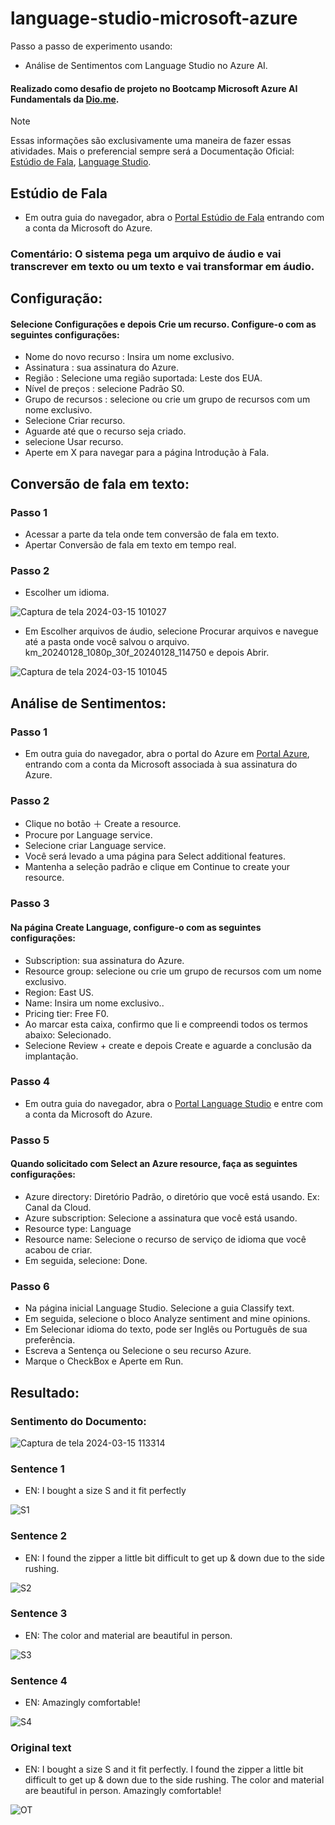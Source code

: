 # language-studio-microsoft-azure

Passo a passo de experimento usando:
  - Análise de Sentimentos com Language Studio no Azure AI.
    
 #### Realizado como desafio de projeto no Bootcamp Microsoft Azure AI Fundamentals da [Dio.me](https://www.dio.me/).

> [!NOTE]
> Essas informações são exclusivamente uma maneira de fazer essas atividades.
>  Mais o preferencial sempre será a Documentação Oficial: [Estúdio de Fala](https://microsoftlearning.github.io/mslearn-ai-fundamentals/Instructions/Labs/09-speech.html),
 [Language Studio](https://aka.ms/ai900-text-analysis).

## Estúdio de Fala
- Em outra guia do navegador, abra o [Portal Estúdio de Fala](https://speech.microsoft.com/portal) entrando com a conta da Microsoft do Azure.
  
### Comentário: O sistema pega um arquivo de áudio e vai transcrever em texto ou um texto e vai transformar em áudio.

## Configuração:
#### Selecione Configurações e depois Crie um recurso. Configure-o com as seguintes configurações:
- Nome do novo recurso : Insira um nome exclusivo.
- Assinatura : sua assinatura do Azure.
- Região : Selecione uma região suportada: Leste dos EUA.
- Nível de preços : selecione Padrão S0.
- Grupo de recursos : selecione ou crie um grupo de recursos com um nome exclusivo.
- Selecione Criar recurso.
- Aguarde até que o recurso seja criado.
- selecione Usar recurso.
- Aperte em X para navegar para a página Introdução à Fala.

## Conversão de fala em texto: 
### Passo 1
- Acessar a parte da tela onde tem conversão de fala em texto.
- Apertar Conversão de fala em texto em tempo real.

### Passo 2
- Escolher um idioma.
  
![Captura de tela 2024-03-15 101027](https://github.com/DalilaDeveloperMobile/dio-practice-microsoft-azure-ai-fundamentals/assets/29806802/f9cf00a6-94ac-4811-b4d8-f891b4c1dfb6)
  
- Em Escolher arquivos de áudio, selecione Procurar arquivos e navegue até a pasta onde você salvou o arquivo. km_20240128_1080p_30f_20240128_114750 e depois Abrir.
  
![Captura de tela 2024-03-15 101045](https://github.com/DalilaDeveloperMobile/dio-practice-microsoft-azure-ai-fundamentals/assets/29806802/2ffca9a7-6d34-4388-925b-806ac491daad)

## Análise de Sentimentos:
### Passo 1
- Em outra guia do navegador, abra o portal do Azure em [Portal Azure](https://portal.azure.com), entrando com a conta da Microsoft associada à sua assinatura do Azure.

### Passo 2
- Clique no botão ＋ Create a resource.
- Procure por Language service.
- Selecione criar Language service.
- Você será levado a uma página para Select additional features.
- Mantenha a seleção padrão e clique em Continue to create your resource.

### Passo 3
#### Na página Create Language, configure-o com as seguintes configurações:
- Subscription: sua assinatura do Azure.
- Resource group: selecione ou crie um grupo de recursos com um nome exclusivo.
- Region: East US.
- Name: Insira um nome exclusivo..
- Pricing tier: Free F0.
- Ao marcar esta caixa, confirmo que li e compreendi todos os termos abaixo: Selecionado.
- Selecione Review + create e depois Create e aguarde a conclusão da implantação.

### Passo 4
- Em outra guia do navegador, abra o [Portal Language Studio](https://language.cognitive.azure.com) e entre com a conta da Microsoft do Azure.

### Passo 5
#### Quando solicitado com Select an Azure resource, faça as seguintes configurações:
- Azure directory: Diretório Padrão, o diretório que você está usando. Ex: Canal da Cloud.
- Azure subscription: Selecione a assinatura que você está usando.
- Resource type: Language
- Resource name: Selecione o recurso de serviço de idioma que você acabou de criar.
- Em seguida, selecione: Done.

### Passo 6
- Na página inicial Language Studio. Selecione a guia Classify text.
- Em seguida, selecione o bloco Analyze sentiment and mine opinions.
- Em Selecionar idioma do texto, pode ser Inglês ou Português de sua preferência.
- Escreva a Sentença ou Selecione o seu recurso Azure.
- Marque o CheckBox e Aperte em Run.

## Resultado:
### Sentimento do Documento:

![Captura de tela 2024-03-15 113314](https://github.com/DalilaDeveloperMobile/dio-practice-microsoft-azure-ai-fundamentals/assets/29806802/2bb65bf4-cd85-4117-97f7-75fc1bd6fe57)

### Sentence 1
- EN: I bought a size S and it fit perfectly

![S1](https://github.com/DalilaDeveloperMobile/dio-practice-microsoft-azure-ai-fundamentals/assets/29806802/cecddc80-2e0d-4d9d-8c85-f49336e0ff10)

### Sentence 2
- EN: I found the zipper a little bit difficult to get up & down due to the side rushing.

![S2](https://github.com/DalilaDeveloperMobile/dio-practice-microsoft-azure-ai-fundamentals/assets/29806802/5eb8cc6f-4316-4d4b-83cb-e8a1672686f1)

### Sentence 3
- EN: The color and material are beautiful in person.

![S3](https://github.com/DalilaDeveloperMobile/dio-practice-microsoft-azure-ai-fundamentals/assets/29806802/e461cb73-f48d-41bc-bb35-a6ec47f8cf0a)

### Sentence 4
- EN: Amazingly comfortable!

![S4](https://github.com/DalilaDeveloperMobile/dio-practice-microsoft-azure-ai-fundamentals/assets/29806802/b4e1d7a8-ed1b-4e4e-9679-6da73a11d30c)

### Original text
- EN: I bought a size S and it fit perfectly. I found the zipper a little bit difficult to get up & down due to the side rushing. The color and material are beautiful in person. Amazingly comfortable!

![OT](https://github.com/DalilaDeveloperMobile/dio-practice-microsoft-azure-ai-fundamentals/assets/29806802/6efd5aff-f1cf-4168-8680-9c133c52f3fa)

